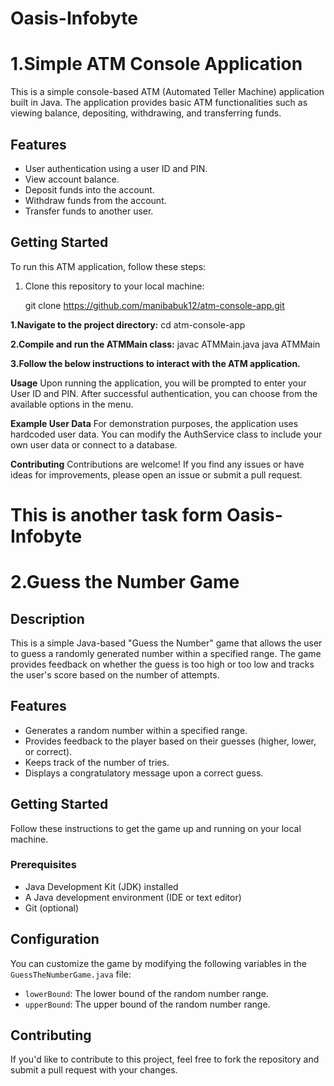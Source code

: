 # Oasis-Infobyte
# 1.Simple ATM Console Application

This is a simple console-based ATM (Automated Teller Machine) application built in Java. The application provides basic ATM functionalities such as viewing balance, depositing, withdrawing, and transferring funds.

## Features

- User authentication using a user ID and PIN.
- View account balance.
- Deposit funds into the account.
- Withdraw funds from the account.
- Transfer funds to another user.

## Getting Started

To run this ATM application, follow these steps:

1. Clone this repository to your local machine:

   git clone https://github.com/manibabuk12/atm-console-app.git

**1.Navigate to the project directory:**
cd atm-console-app

**2.Compile and run the ATMMain class:**
javac ATMMain.java
java ATMMain

**3.Follow the below instructions to interact with the ATM application.**

**Usage**
Upon running the application, you will be prompted to enter your User ID and PIN.
After successful authentication, you can choose from the available options in the menu.

**Example User Data**
For demonstration purposes, the application uses hardcoded user data. You can modify the AuthService class to include your own user data or connect to a database.

**Contributing**
Contributions are welcome! If you find any issues or have ideas for improvements, please open an issue or submit a pull request.


# This is another task form Oasis-Infobyte
# 2.Guess the Number Game

## Description
This is a simple Java-based "Guess the Number" game that allows the user to guess a randomly generated number within a specified range. The game provides feedback on whether the guess is too high or too low and tracks the user's score based on the number of attempts.

## Features

- Generates a random number within a specified range.
- Provides feedback to the player based on their guesses (higher, lower, or correct).
- Keeps track of the number of tries.
- Displays a congratulatory message upon a correct guess.

## Getting Started

Follow these instructions to get the game up and running on your local machine.

### Prerequisites

- Java Development Kit (JDK) installed
- A Java development environment (IDE or text editor)
- Git (optional)

## Configuration
You can customize the game by modifying the following variables in the `GuessTheNumberGame.java` file:
- `lowerBound`: The lower bound of the random number range.
- `upperBound`: The upper bound of the random number range.


## Contributing
If you'd like to contribute to this project, feel free to fork the repository and submit a pull request with your changes.
